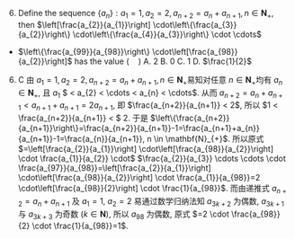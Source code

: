 6. Define the sequence $\left\{a_{n}\right\}: a_{1}=1, a_{2}=2, a_{n+2}=a_{n}+a_{n+1}, n \in \mathbf{N}_{+}$, then $\left[\frac{a_{2}}{a_{1}}\right] \cdot\left\{\frac{a_{3}}{a_{2}}\right\} \cdot\left\{\frac{a_{4}}{a_{3}}\right\} \cdot \cdots$
- $\left\{\frac{a_{99}}{a_{98}}\right\} \cdot\left[\frac{a_{98}}{a_{2}}\right]$ has the value $(\quad)$
A. 2
B. 0
C. 1
D. $\frac{1}{2}$

6. C 由 $a_{1}=1, a_{2}=2, a_{n+2}=a_{n}+a_{n+1}, n \in \mathbf{N}_{+}$易知对任意 $n \in \mathbf{N}_{+}$均有 $a_{n} \in \mathbf{N}_{+}$, 且 $a_{1}$ $ < a_{2} < \cdots < a_{n} < \cdots$. 从而 $a_{n+2}=a_{n}+a_{n+1} < a_{n+1}+a_{n+1}=2 a_{n+1}$, 即 $\frac{a_{n+2}}{a_{n+1}} < 2$, 所以 $1 < \frac{a_{n+2}}{a_{n+1}} < $ 2. 于是 $\left\{\frac{a_{n+2}}{a_{n+1}}\right\}=\frac{a_{n+2}}{a_{n+1}}-1=\frac{a_{n+1}+a_{n}}{a_{n+1}}-1=\frac{a_{n}}{a_{n+1}}, n \in \mathbf{N}_{+}$. 所以原式 $=\left[\frac{a_{2}}{a_{1}}\right] \cdot\left[\frac{a_{98}}{a_{2}}\right] \cdot \frac{a_{1}}{a_{2}} \cdot$ $\frac{a_{2}}{a_{3}} \cdots \cdots \cdot \frac{a_{97}}{a_{98}}=\left[\frac{a_{2}}{a_{1}}\right] \cdot\left[\frac{a_{98}}{a_{2}}\right] \cdot \frac{a_{1}}{a_{98}}=2 \cdot\left[\frac{a_{98}}{2}\right] \cdot \frac{1}{a_{98}}$. 而由递推式 $a_{n+2}=a_{n}+a_{n+1}$ 及 $a_{1}=1$, $a_{2}=2$ 易通过数学归纳法知 $a_{3 k+2}$ 为偶数, $a_{3 k+1}$ 与 $a_{3 k+3}$ 为奇数 $(k \in \mathbf{N})$, 所以 $a_{98}$ 为偶数, 原式 $=2 \cdot \frac{a_{98}}{2} \cdot \frac{1}{a_{98}}=1$.